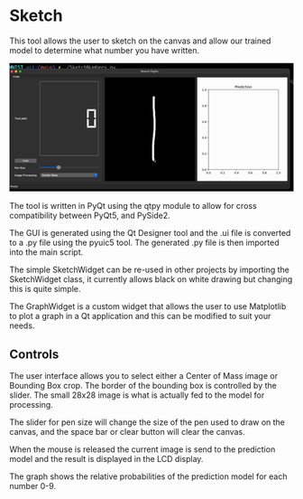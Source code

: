 # Sketch

This tool allows the user to sketch on the canvas and allow our trained model to determine what number you have written.

![Sketch](Sketch.apng)

The tool is written in PyQt using the qtpy module to allow for cross compatibility between  PyQt5, and PySide2.

The GUI is generated using the Qt Designer tool and the .ui file is converted to a .py file using the pyuic5 tool. The generated .py file is then imported into the main script.

The simple SketchWidget can be re-used in other projects by importing the SketchWidget class, it currently allows black on white drawing but changing this is quite simple.

The GraphWidget is a custom widget that allows the user to use Matplotlib to plot a graph in a Qt application and this can be modified to suit your needs.

## Controls

The user interface allows you to select either a Center of Mass image or Bounding Box crop. The border of the bounding box is controlled by the slider.  The small 28x28 image is what is actually fed to the model for processing. 

The slider for pen size will change the size of the pen used to draw on the canvas, and the space bar or clear button will clear the canvas. 

When the mouse is released the current image is send to the prediction model and the result is displayed in the LCD display.

The graph shows the relative probabilities of the prediction model for each number 0-9. 

